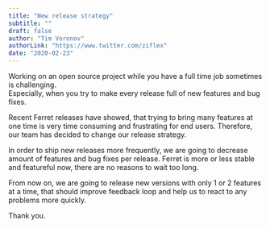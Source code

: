 ```yaml
---
title: "New release strategy"
subtitle: ""
draft: false
author: "Tim Voronov"
authorLink: "https://www.twitter.com/ziflex"
date: "2020-02-23"
---
```


Working on an open source project while you have a full time job sometimes is challenging.    
Especially, when you try to make every release full of new features and bug fixes.    

Recent Ferret releases have showed, that trying to bring many features at one time is very time consuming and frustrating for end users. Therefore, our team has decided to change our release strategy.

In order to ship new releases more frequently, we are going to decrease amount of features and bug fixes per release. Ferret is more or less stable and featureful now, there are no reasons to wait too long.    

From now on, we are going to release new versions with only 1 or 2 features at a time, that should improve feedback loop and help us to react to any problems more quickly.

Thank you.